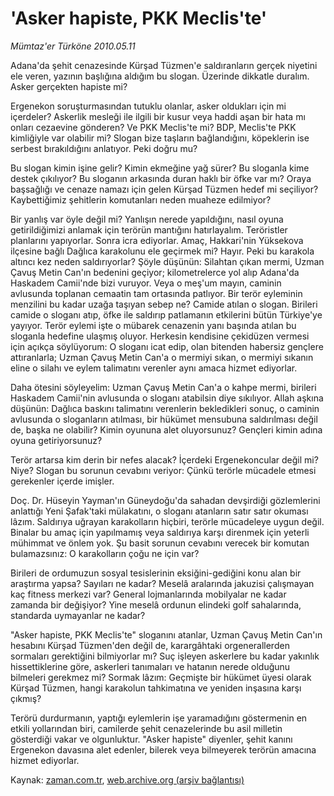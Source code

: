 # 'Asker hapiste, PKK Meclis'te'

*Mümtaz'er Türköne 2010.05.11*

<tr><td class="metin" colspan="2" style="padding-top: 20px; padding-left: 5px; ">Adana'da şehit cenazesinde Kürşad Tüzmen'e saldıranların gerçek niyetini ele veren, yazının başlığına aldığım bu slogan. Üzerinde dikkatle duralım. Asker gerçekten hapiste mi?</td></tr><tr><td class="metin" colspan="2" style="padding-top: 20px; padding-left: 5px; "><p>Ergenekon soruşturmasından tutuklu olanlar, asker oldukları için mi içerdeler? Askerlik mesleği ile ilgili bir kusur veya haddi aşan bir hata mı onları cezaevine gönderen? Ve PKK Meclis'te mi? BDP, Meclis'te PKK kimliğiyle var olabilir mi? Slogan bize taşların bağlandığını, köpeklerin ise serbest bırakıldığını anlatıyor. Peki doğru mu?
<p>Bu slogan kimin işine gelir? Kimin ekmeğine yağ sürer? Bu sloganla kime destek çıkılıyor? Bu sloganın arkasında duran haklı bir öfke var mı? Oraya başsağlığı ve cenaze namazı için gelen Kürşad Tüzmen hedef mi seçiliyor? Kaybettiğimiz şehitlerin komutanları neden muaheze edilmiyor?
<p>Bir yanlış var öyle değil mi? Yanlışın nerede yapıldığını, nasıl oyuna getirildiğimizi anlamak için terörün mantığını hatırlayalım. Teröristler planlarını yapıyorlar. Sonra icra ediyorlar. Amaç, Hakkari'nin Yüksekova ilçesine bağlı Dağlıca karakolunu ele geçirmek mi? Hayır. Peki bu karakola altıncı kez neden saldırıyorlar? Şöyle düşünün: Silahtan çıkan mermi, Uzman Çavuş Metin Can'ın bedenini geçiyor; kilometrelerce yol alıp Adana'da Haskadem Camii'nde bizi vuruyor. Veya o meş'um mayın, caminin avlusunda toplanan cemaatin tam ortasında patlıyor. Bir terör eyleminin menzilini bu kadar uzağa taşıyan sebep ne? Camide atılan o slogan. Birileri camide o sloganı atıp, öfke ile saldırıp patlamanın etkilerini bütün Türkiye'ye yayıyor. Terör eylemi işte o mübarek cenazenin yanı başında atılan bu sloganla hedefine ulaşmış oluyor. Herkesin kendisine çekidüzen vermesi için açıkça söylüyorum: O sloganı icat edip, olan bitenden habersiz gençlere attıranlarla; Uzman Çavuş Metin Can'a o mermiyi sıkan, o mermiyi sıkanın eline o silahı ve eylem talimatını verenler aynı amaca hizmet ediyorlar.
<p>Daha ötesini söyleyelim: Uzman Çavuş Metin Can'a o kahpe mermi, birileri Haskadem Camii'nin avlusunda o sloganı atabilsin diye sıkılıyor. Allah aşkına düşünün: Dağlıca baskını talimatını verenlerin bekledikleri sonuç, o caminin avlusunda o sloganların atılması, bir hükümet mensubuna saldırılması değil de, başka ne olabilir? Kimin oyununa alet oluyorsunuz? Gençleri kimin adına oyuna getiriyorsunuz?
<p>Terör artarsa kim derin bir nefes alacak? İçerdeki Ergenekoncular değil mi? Niye? Slogan bu sorunun cevabını veriyor: Çünkü terörle mücadele etmesi gerekenler içerde imişler.
<p>Doç. Dr. Hüseyin Yayman'ın Güneydoğu'da sahadan devşirdiği gözlemlerini anlattığı Yeni Şafak'taki mülakatını, o sloganı atanların satır satır okuması lâzım. Saldırıya uğrayan karakolların hiçbiri, terörle mücadeleye uygun değil. Binalar bu amaç için yapılmamış veya saldırıya karşı direnmek için yeterli mühimmat ve önlem yok. Şu basit sorunun cevabını verecek bir komutan bulamazsınız: O karakolların çoğu ne için var?
<p>Birileri de ordumuzun sosyal tesislerinin eksiğini-gediğini konu alan bir araştırma yapsa? Sayıları ne kadar? Meselâ aralarında jakuzisi çalışmayan kaç fitness merkezi var? General lojmanlarında mobilyalar ne kadar zamanda bir değişiyor? Yine meselâ ordunun elindeki golf sahalarında, standarda uymayanlar ne kadar?
<p>"Asker hapiste, PKK Meclis'te" sloganını atanlar, Uzman Çavuş Metin Can'ın hesabını Kürşad Tüzmen'den değil de, karargâhtaki orgenerallerden sormaları gerektiğini bilmiyorlar mı? Suç işleyen askerlere bu kadar yakınlık hissettiklerine göre, askerleri tanımaları ve hatanın nerede olduğunu bilmeleri gerekmez mi? Sormak lâzım: Geçmişte bir hükümet üyesi olarak Kürşad Tüzmen, hangi karakolun tahkimatına ve yeniden inşasına karşı çıkmış?
<p>Terörü durdurmanın, yaptığı eylemlerin işe yaramadığını göstermenin en etkili yollarından biri, camilerde şehit cenazelerinde bu asil milletin gösterdiği vakar ve olgunluktur. "Asker hapiste" diyenler, şehit kanını Ergenekon davasına alet edenler, bilerek veya bilmeyerek terörün amacına hizmet ediyorlar.<br/></p></p></p></p></p></p></p></p></p></td></tr>

Kaynak: [zaman.com.tr](http://zaman.com.tr/yazar.do?yazino=982614), [web.archive.org (arşiv bağlantısı)](http://web.archive.org/web/20100514143327/http://zaman.com.tr:80/yazar.do?yazino=982614)
